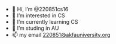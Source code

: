 - 👋 Hi, I’m @220851cs16
- 👀 I’m interested in CS
- 🌱 I’m currently learning CS
- 💞️ I’m studing in AU 
- 📫 my email 220851@akfauniversity.org

<!---
220851cs16/220851cs16 is a ✨ special ✨ repository because its `README.md` (this file) appears on your GitHub profile.
You can click the Preview link to take a look at your changes.
--->
